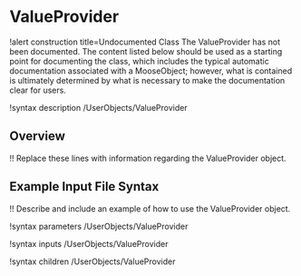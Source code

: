# ValueProvider

!alert construction title=Undocumented Class
The ValueProvider has not been documented. The content listed below should be used as a starting point for
documenting the class, which includes the typical automatic documentation associated with a
MooseObject; however, what is contained is ultimately determined by what is necessary to make the
documentation clear for users.

!syntax description /UserObjects/ValueProvider

## Overview

!! Replace these lines with information regarding the ValueProvider object.

## Example Input File Syntax

!! Describe and include an example of how to use the ValueProvider object.

!syntax parameters /UserObjects/ValueProvider

!syntax inputs /UserObjects/ValueProvider

!syntax children /UserObjects/ValueProvider

